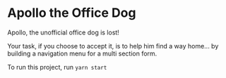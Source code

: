 # Apollo the Office Dog

Apollo, the unofficial office dog is lost!

Your task, if you choose to accept it, is to help him find a way home... by building a navigation menu for a
multi section form.

To run this project, run ```yarn start```
